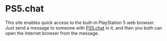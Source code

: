 # PS5.chat

This site enables quick access to the built-in PlayStation 5 web browser. Just send a message to someone with [PS5.chat](https://ps5.chat) in it, and then you both can open the Internet browser from the message.
